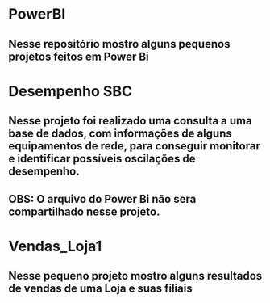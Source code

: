 # PowerBI

## Nesse repositório mostro alguns pequenos projetos feitos em Power Bi

# Desempenho SBC
## Nesse projeto foi realizado uma consulta a uma base de dados, com informações de alguns equipamentos de rede, para conseguir monitorar e identificar possíveis oscilações de desempenho.
## OBS: O arquivo do Power Bi não sera compartilhado nesse projeto.

# Vendas_Loja1
## Nesse pequeno projeto mostro alguns resultados de vendas de uma Loja e suas filiais